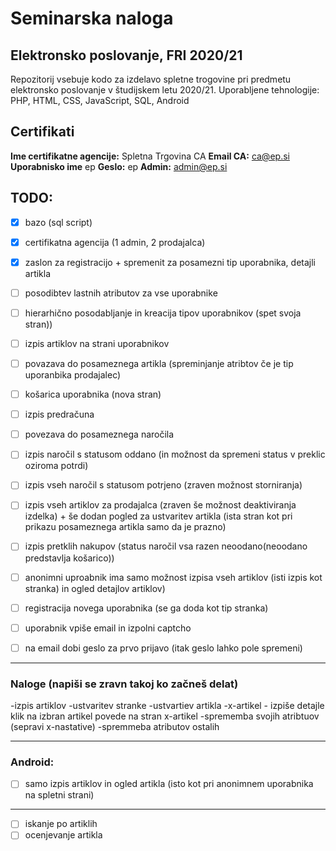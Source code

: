 # Seminarska naloga
## Elektronsko poslovanje, FRI 2020/21

Repozitorij vsebuje kodo za izdelavo spletne trogovine pri predmetu elektronsko poslovanje v študijskem letu 2020/21.
Uporabljene tehnologije: PHP, HTML, CSS, JavaScript, SQL, Android 

## Certifikati 

**Ime certifikatne agencije:** Spletna Trgovina CA
**Email CA:** ca@ep.si
**Uporabnisko ime** ep
**Geslo:** ep 
**Admin:** admin@ep.si

## TODO:

- [x] bazo (sql script)
- [x] certifikatna agencija (1 admin, 2 prodajalca)
- [X] zaslon za registracijo + spremenit za posamezni tip uporabnika, detajli artikla

- [ ] posodibtev lastnih atributov za vse uporabnike
- [ ] hierarhično posodabljanje in kreacija tipov uporabnikov (spet svoja stran))
- [ ] izpis artiklov na strani uporabnikov
- [ ] povazava do posameznega artikla (spreminjanje atribtov če je tip uporanbika prodajalec)
- [ ] košarica uporabnika (nova stran)
- [ ] izpis predračuna


- [ ] povezava do posameznega naročila
- [ ] izpis naročil s statusom oddano (in možnost da spremeni status v preklic oziroma potrdi)
- [ ] izpis vseh naročil s statusom potrjeno (zraven možnost storniranja)
- [ ] izpis vseh artiklov za prodajalca (zraven še možnost deaktiviranja izdelka) + še dodan pogled za ustvaritev artikla (ista stran kot pri prikazu posameznega artikla samo da je prazno)

- [ ] izpis pretklih nakupov (status naročil vsa razen neoodano(neoodano predstavlja košarico))

- [ ] anonimni uproabnik ima samo možnost izpisa vseh artiklov (isti izpis kot stranka) in ogled detajlov artiklov)
- [ ] registracija novega uporabnika (se ga doda kot tip stranka)
- [ ] uporabnik vpiše email in izpolni captcho
- [ ] na email dobi geslo za prvo prijavo (itak geslo lahko pole spremeni)
----------------------------------------------------------------------------

### Naloge (napiši se zravn takoj ko začneš delat)

-izpis artiklov
-ustvaritev stranke
-ustvartiev artikla 
-x-artikel - izpiše detajle klik na izbran artikel povede na stran x-artikel
-sprememba svojih atribtuov (sepravi x-nastative)
-spremmeba atributov ostalih 

----------------------------------------------------------------------------

### Android:
- [ ] samo izpis artiklov in ogled artikla (isto kot pri anonimnem uporabnika na spletni strani)


----------------------------------------------------------------------------

- [ ] iskanje po artiklih
- [ ] ocenjevanje artikla
